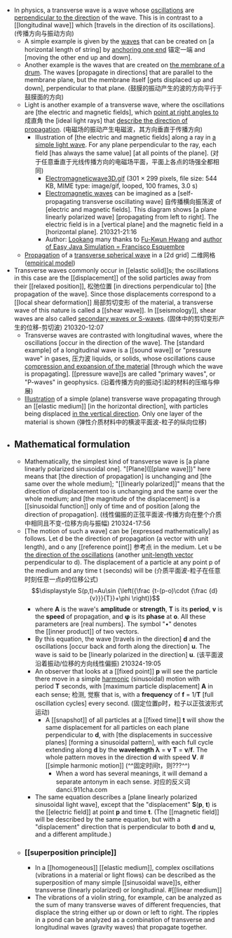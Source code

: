 - In physics, a transverse wave is a wave whose [oscillations](((vG_IawJYT))) are [perpendicular to the direction]() of the wave. This is in contrast to a [[longitudinal wave]] which [travels in the direction of its oscillations].
(传播方向与振动方向)
    - A simple example is given by the [waves](((R90V_Iiy9))) that can be created on [a horizontal length of string] by [anchoring one end](((movcYbcgz))) 锚定一端 and [moving the other end up and down]. 
    - Another example is the waves that are created on [the membrane of a drum](((UCRwRS-Ve))). The waves [propagate in directions] that are parallel to the membrane plane, but the membrane itself [gets displaced up and down], perpendicular to that plane. 
(鼓膜的振动产生的波的方向平行于鼓膜面的方向)
    - Light is another example of a transverse wave, where the oscillations are [the electric and magnetic fields], which [point at right angles to](((b0jAfz5k3))) 成直角 the [ideal light rays] that [describe the direction of propagation](((c1JBNUrAU))).
(电磁场的振动产生电磁波，其方向垂直于传播方向)
        - Illustration of [the electric and magnetic fields] along a ray in [a simple light wave](https://en.wikipedia.org/wiki/File:Electromagneticwave3D.gif). For any plane perpendicular to the ray, each field [has always the same value] [at all points of the plane].
(对于任意垂直于光线传播方向的电磁场平面，平面上各点的场强全都相同)
            - [Electromagneticwave3D.gif](https://upload.wikimedia.org/wikipedia/commons/4/4c/Electromagneticwave3D.gif) ‎(301 × 299 pixels, file size: 544 KB, MIME type: image/gif, looped, 100 frames, 3.0 s)
            - [Electromagnetic waves](http://weelookang.blogspot.com/2011/10/ejs-open-source-propagation-of.html) can be imagined as a [self-propagating transverse oscillating wave] 自传播横向振荡波 of [electric and magnetic fields]. This diagram shows [a plane linearly polarized wave] [propagating from left to right]. The electric field is in a [vertical plane] and the magnetic field in a [horizontal plane].
210321-21:16
            - Author: [Lookang](https://commons.wikimedia.org/w/index.php?title=User:Lookang&action=edit&redlink=1) many thanks to [Fu-Kwun Hwang](http://www.phy.ntnu.edu.tw/ntnujava/index.php) and [author of Easy Java Simulation = Francisco Esquembre](http://www.compadre.org/osp/items/detail.cfm?ID=7305)
    - [Propagation](https://en.wikipedia.org/wiki/File:Ondes_cisaillement_2d_20_petit.gif) of a [transverse spherical wave](((qcVw17MQg))) in a [2d grid] 二维网格 ([empirical model](((qVNieBhNo)))) 
- Transverse waves commonly occur in [[elastic solid]]s; the oscillations in this case are the [[displacement]] of the solid particles away from their [[relaxed position]], 松弛位置 [in directions perpendicular to] [the propagation of the wave]. Since those displacements correspond to a [[local shear deformation]] 局部剪切变形 of the material, a transverse wave of this nature is called a [[shear wave]]. In [[seismology]], shear waves are also called [secondary waves or S-waves](((UPhilQlK1))).
(固体中的剪切变形产生的位移-剪切波)
210320-12:07
    - Transverse waves are contrasted with longitudinal waves, where the oscillations [occur in the direction of the wave]. The [standard example] of a longitudinal wave is a [[sound wave]] or "pressure wave" in gases, 压力波 liquids, or solids, whose oscillations cause [compression and expansion of the material](((wSxgj-r6_))) [through which the wave is propagating]. [[pressure wave]]s are called "primary waves", or "P-waves" in geophysics.
(沿着传播方向的振动引起的材料的压缩与伸展)
    - [Illustration](https://en.wikipedia.org/wiki/File:Onde_cisaillement_impulsion_1d_30_petit.gif) of a simple (plane) transverse wave propagating through an [[elastic medium]] [in the horizontal direction], with particles being displaced [in the vertical direction](((71JKD_6Zu))). Only one layer of the material is shown
(弹性介质材料中的横波平面波-粒子的纵向位移)
- ## Mathematical formulation
    - Mathematically, the simplest kind of transverse wave is [a plane linearly polarized sinusoidal one]. "[Plane]([[plane wave]])" here means that [the direction of propagation] is unchanging and [the same over the whole medium]; "[[linearly polarized]]" means that the direction of displacement too is unchanging and the same over the whole medium; and [the magnitude of the displacement] is a [[sinusoidal function]] only of time and of position [along the direction of propagation].
(线性偏振的正弦平面波-传播方向在整个介质中相同且不变-位移方向与振幅)
210324-17:56
    - [The motion of such a wave] can be [expressed mathematically] as follows. Let d be the direction of propagation (a vector with unit length), and o any [[reference point]] 参考点 in the medium. Let u be [the direction of the oscillations](((W3cPnk7k5))) (another [unit-length vector](((TkBIxr7a8))) perpendicular to d). The displacement of a particle at any point p of the medium and any time t (seconds) will be   (介质平面波-粒子在任意时刻任意一点p的位移公式)
$$\displaystyle S(p,t)=Au\sin {\left({\frac {t-(p-o)\cdot {\frac {d}{v}}}{T}}+\phi \right)}$$
        - where __A__ is the wave's **amplitude** or **strength**, __T__ is its **period**, __v__ is the **speed** of propagation, and __φ__ is its **phase** at __o__. All these parameters are [real numbers]. The symbol "•" denotes the [[inner product]] of two vectors.
        - By this equation, the wave [travels in the direction] __d__ and the oscillations [occur back and forth along the direction] __u__. The wave is said to be [linearly polarized in the direction] __u__. 
(该平面波沿着振动/位移的方向线性偏振)
210324-19:05
        - An observer that looks at a [[fixed point]] __p__ will see the particle there move in a simple [harmonic](https://en.wikipedia.org/wiki/Simple_harmonic_motion) (sinusoidal) motion with period __T__ seconds, with [maximum particle displacement] __A__ in each sense; 检测, 觉察 that is, with a **frequency** of __f__ = 1/__T__ [full oscillation cycles] every second. 
(固定位置p时，粒子以正弦波形式运动)
            - A [[snapshot]] of all particles at a [[fixed time]] __t__ will show the same displacement for all particles on each plane perpendicular to __d__, with [the displacements in successive planes] [forming a sinusoidal pattern], with each full cycle extending along __d__ by the **wavelength** __λ__ = __v__ __T__ = __v__/__f__. The whole pattern moves in the direction __d__ with speed __V__. #[[simple harmonic motion]]
(^^固定时间t，则???^^)
                - When a word has several meanings, it will demand a separate antonym in each sense. 对应的反义词 danci.911cha.com
        - The same equation describes a [plane linearly polarized sinusoidal light wave], except that the "displacement" __S__(__p__, __t__) is the [[electric field]] at point __p__ and time __t__. (The [[magnetic field]] will be described by the same equation, but with a "displacement" direction that is perpendicular to both __d__ and __u__, and a different amplitude.)
    - ### [[superposition principle]]
        - In a [[homogeneous]] [[elastic medium]], complex oscillations (vibrations in a material or light flows) can be described as the superposition of many simple [[sinusoidal wave]]s, either transverse (linearly polarized) or longitudinal. #[[linear medium]]
        - The vibrations of a violin string, for example, can be analyzed as the sum of many transverse waves of different frequencies, that displace the string either up or down or left to right. The ripples in a pond can be analyzed as a combination of transverse and longitudinal waves (gravity waves) that propagate together.
